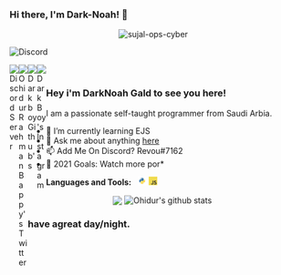 ### Hi there, I'm Dark-Noah! 👋
<p align="center"> <img src="https://komarev.com/ghpvc/?username=Dark-Noah-ops-cyber" alt="sujal-ops-cyber" /> </p>

![Discord](https://discord.c99.nl/widget/theme-2/594600438960095262.png)

<a href="https://discord.gg/DPCZWya">
  <img align="left" alt="Discord Server" width="16px" src="https://cdn.jsdelivr.net/npm/simple-icons@v3/icons/discord.svg" />
</a>
<a href="https://twitter.com/revou9">
  <img align="left" alt="Ohidur Rahman Bappy's Twitter" width="16px" src="https://cdn.jsdelivr.net/npm/simple-icons@v3/icons/twitter.svg" />
</a>
 <a href="https://github.com/Dark-Noah">
  <img align="left" alt="Darkboy Github's" width="16px" src="https://cdn.jsdelivr.net/npm/simple-icons@v3/icons/github.svg" />
</a>
<a href="https://instagram.com/revou5/">
  <img align="left" alt="DarkBoy's Instagram" width="16px" src="https://cdn.jsdelivr.net/npm/simple-icons@v3/icons/instagram.svg" />
</a>






 
<br />

### Hey i'm DarkNoah Gald to see you here! &nbsp;

I am a passionate self-taught programmer from Saudi Arbia.
- 🌱 I’m currently learning EJS
- 💬 Ask me about anything [here](https://discord.gg/DPCZWya)
- 📫 Add Me On Discord? Revou#7162
- 🥅 2021 Goals: Watch more por*

**Languages and Tools:** &nbsp;
<code><img height="15" src="https://raw.githubusercontent.com/github/explore/80688e429a7d4ef2fca1e82350fe8e3517d3494d/topics/python/python.png"></code>
 <code><img height="15" src="https://raw.githubusercontent.com/github/explore/80688e429a7d4ef2fca1e82350fe8e3517d3494d/topics/javascript/javascript.png"></code>
 

<p align="center">
  <img align="center" src="https://github-readme-stats.vercel.app/api/top-langs/?username=Dark-Noah&theme=radical&hide_langs_below=1&layout=compact" />
  <img align="center" src="https://github-readme-stats.vercel.app/api?username=Dark-Noah&show_icons=true&theme=radical&line_height=21" alt="Ohidur's github stats"/>
 
 


### have agreat day/night.
